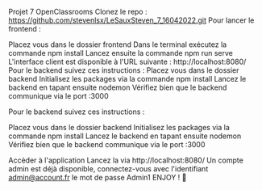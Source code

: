 Projet 7 OpenClassrooms
Clonez le repo : https://github.com/stevenlsx/LeSauxSteven_7_16042022.git
Pour lancer le frontend :

Placez vous dans le dossier frontend
Dans le terminal exécutez la commande npm install
Lancez ensuite la commande npm run serve
L'interface client est disponible à l'URL suivante : http://localhost:8080/
Pour le backend suivez ces instructions :
Placez vous dans le dossier backend
Initialisez les packages via la commande npm install
Lancez le backend en tapant ensuite nodemon
Vérifiez bien que le backend communique via le port :3000


Pour le backend suivez ces instructions :

Placez vous dans le dossier backend
Initialisez les packages via la commande npm install
Lancez le backend en tapant ensuite nodemon
Vérifiez bien que le backend communique via le port :3000

Accèder à l'application
Lancez la via http://localhost:8080/
Un compte admin est déjà disponible, connectez-vous avec l'identifiant admin@account.fr le mot de passe Admin1
ENJOY ! 🙂

